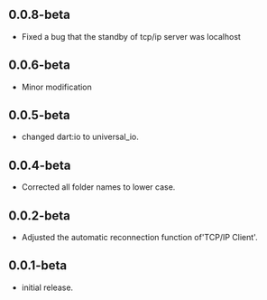 ## 0.0.8-beta
* Fixed a bug that the standby of tcp/ip server was localhost
 
## 0.0.6-beta
* Minor modification

## 0.0.5-beta
* changed dart:io to universal_io.

## 0.0.4-beta
* Corrected all folder names to lower case.

## 0.0.2-beta
* Adjusted the automatic reconnection function of'TCP/IP Client'.

## 0.0.1-beta
* initial release.
